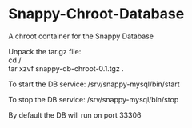 # Snappy-Chroot-Database
A chroot container for the Snappy Database

Unpack the tar.gz file:  
  cd /  
  tar xzvf snappy-db-chroot-0.1.tgz . 
  
To start the DB service:  /srv/snappy-mysql/bin/start
  
To stop the DB service:   /srv/snappy-mysql/bin/stop
  

By default the DB will run on port 33306
